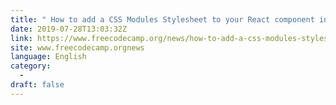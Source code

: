 ```yaml
---
title: " How to add a CSS Modules Stylesheet to your React component in 4 simple steps "
date: 2019-07-28T13:03:32Z
link: https://www.freecodecamp.org/news/how-to-add-a-css-modules-stylesheet-to-your-react-component-in-4-simple-steps/?utm_medium=RSS&utm_source=news.12bit.vn
site: www.freecodecamp.orgnews
language: English
category:
  -   
draft: false
---
```

